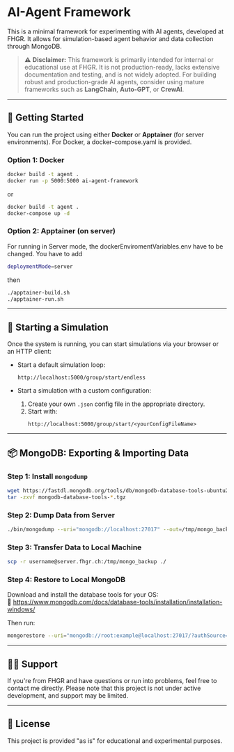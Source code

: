 # AI-Agent Framework

This is a minimal framework for experimenting with AI agents, developed at FHGR. It allows for simulation-based agent behavior and data collection through MongoDB.

> ⚠️ **Disclaimer:** This framework is primarily intended for internal or educational use at FHGR. It is not production-ready, lacks extensive documentation and testing, and is not widely adopted. For building robust and production-grade AI agents, consider using mature frameworks such as **LangChain**, **Auto-GPT**, or **CrewAI**.

---

## 🚀 Getting Started

You can run the project using either **Docker** or **Apptainer** (for server environments). For Docker, a docker-compose.yaml is provided.

### Option 1: Docker

```bash
docker build -t agent .
docker run -p 5000:5000 ai-agent-framework
```

or

```bash
docker build -t agent .
docker-compose up -d
```

### Option 2: Apptainer (on server)
For running in Server mode, the dockerEnviromentVariables.env have to be changed. You have to add
```bash
deploymentMode=server
```
then
```bash
./apptainer-build.sh
./apptainer-run.sh
```

---

## 🧠 Starting a Simulation

Once the system is running, you can start simulations via your browser or an HTTP client:

- Start a default simulation loop:
  ```
  http://localhost:5000/group/start/endless
  ```

- Start a simulation with a custom configuration:
  1. Create your own `.json` config file in the appropriate directory.
  2. Start with:
     ```
     http://localhost:5000/group/start/<yourConfigFileName>
     ```

---

## 📦 MongoDB: Exporting & Importing Data

### Step 1: Install `mongodump`

```bash
wget https://fastdl.mongodb.org/tools/db/mongodb-database-tools-ubuntu2404-x86_64-100.12.0.tgz
tar -zxvf mongodb-database-tools-*.tgz
```

### Step 2: Dump Data from Server

```bash
./bin/mongodump --uri="mongodb://localhost:27017" --out=/tmp/mongo_backup
```

### Step 3: Transfer Data to Local Machine

```bash
scp -r username@server.fhgr.ch:/tmp/mongo_backup ./
```

### Step 4: Restore to Local MongoDB

Download and install the database tools for your OS:  
🔗 https://www.mongodb.com/docs/database-tools/installation/installation-windows/

Then run:

```bash
mongorestore --uri="mongodb://root:example@localhost:27017/?authSource=admin" ./mongo_backup
```

---

## 🧑‍💻 Support

If you're from FHGR and have questions or run into problems, feel free to contact me directly. Please note that this project is not under active development, and support may be limited.

---

## 📄 License

This project is provided "as is" for educational and experimental purposes.
